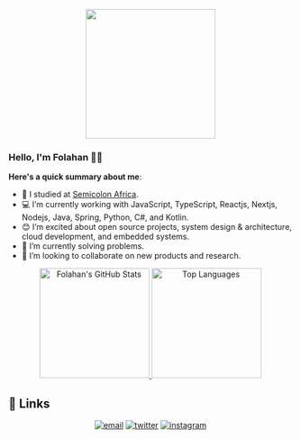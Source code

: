 <p align="center">
  <img src="https://media.giphy.com/media/M9gbBd9nbDrOTu1Mqx/giphy.gif" width="230">
</p>

### Hello, I'm Folahan 👋🏾

**Here's a quick summary about me**:

- 🏫 I studied at [Semicolon Africa](https://semicolon.africa/).
- 💻 I’m currently working with JavaScript, TypeScript, Reactjs, Nextjs, Nodejs, Java, Spring, Python, C#, and Kotlin.
- 😊 I’m excited about open source projects, system design & architecture, cloud development, and embedded systems.
- 🔭 I’m currently solving problems.
- 👯 I’m looking to collaborate on new products and research.

<p align="center">
  <a href="https://github.com/thefolahan">
    <img src="https://github-readme-stats.vercel.app/api?username=thefolahan&show_icons=true" alt="Folahan's GitHub Stats" height="195">
  </a>
  <a href="https://github.com/thefolahan">
    <img src="https://github-readme-stats.vercel.app/api/top-langs/?username=thefolahan&show_icons=true" alt="Top Languages" height="195">
  </a>
</p>

## :link: Links

<p align="center">
  <a href="mailto:officialjoshua9@gmail.com"><img src="https://img.icons8.com/color/96/000000/gmail.png" alt="email"/></a>
  <a href="https://twitter.com/thefolahan"><img src="https://img.icons8.com/color/96/000000/twitter-squared.png" alt="twitter"/></a>
  <a href="https://www.instagram.com/thefolahan"><img src="https://img.icons8.com/color/96/000000/instagram-new.png" alt="instagram"/></a>
</p>
